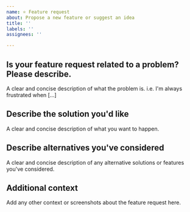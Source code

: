 ```yaml
---
name: ⭐️ Feature request
about: Propose a new feature or suggest an idea
title: ''
labels: ''
assignees: ''

---
```


## Is your feature request related to a problem? Please describe.
A clear and concise description of what the problem is.
i.e. I'm always frustrated when [...]

## Describe the solution you'd like
A clear and concise description of what you want to happen.

## Describe alternatives you've considered
A clear and concise description of any alternative solutions or features you've considered.

## Additional context
Add any other context or screenshots about the feature request here.
